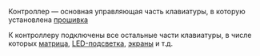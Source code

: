 Контроллер — основная управляющая часть клавиатуры, в которую установлена [прошивка](/firmware/firmware.md)

К контроллеру подключены все остальные части клавиатуры, в числе которых [матрица](/hardware/matrix.md), [LED-подсветка](/hardware/led.md), [экраны](/hardware/screens.md) и т.д.
